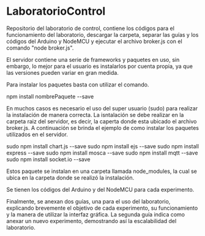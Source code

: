 # LaboratorioControl
Repositorio del laboratorio de control, contiene los códigos para el funcionamiento del laboratorio, descargar la carpeta, separar las guías y los códigos del Arduino y NodeMCU y ejecutar el archivo broker.js con el comando "node broker.js".

El servidor contiene una serie de frameworks y paquetes en uso, sin embargo, lo mejor para el usuario es instalarlos por cuenta propia, ya que las versiones pueden variar en gran medida. 

Para instalar los paquetes basta con utilizar el comando. 

npm install nombrePaquete --save

En muchos casos es necesario el uso del super usuario (sudo) para realizar la instalación de manera correcta. La isntalación se debe realizar en la carpeta raiz del servidor, es decir, la caperta donde esta ubicado el archivo broker.js. A continuación se brinda el ejemplo de como instalar los paquetes utilizados en el servidor.

sudo npm install chart.js --save
sudo npm install ejs --save
sudo npm install express --save
sudo npm install mosca --save
sudo npm install mqtt --save
sudo npm install socket.io --save

Estos paquete se instalan en una carpeta llamada node_modules, la cual se ubica en la carpeta donde se realizó la instalación. 

Se tienen los códigos del Arduino y del NodeMCU para cada experimento. 

Finalmente, se anexan dos guías, una para el uso del laboratorio, explicando brevemente el objetivo de cada experimento, su funcionamiento y la manera de utilizar la interfaz gráfica. La segunda guía indica como anexar un nuevo experimento, demostrando así la escalabilidad del laboratorio. 
